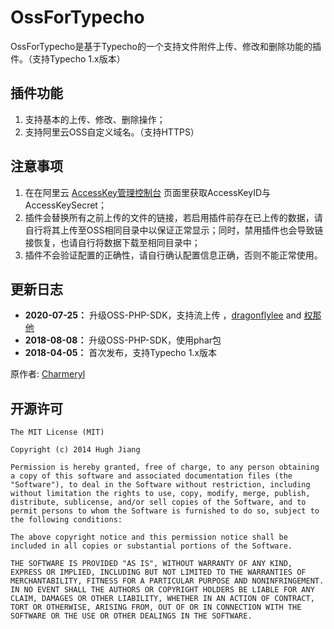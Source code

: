 # OssForTypecho

OssForTypecho是基于Typecho的一个支持文件附件上传、修改和删除功能的插件。（支持Typecho 1.x版本）

## 插件功能

1. 支持基本的上传、修改、删除操作；
2. 支持阿里云OSS自定义域名。（支持HTTPS）

## 注意事项

1. 在在阿里云 [AccessKey管理控制台](https://ak-console.aliyun.com/#/accesskey) 页面里获取AccessKeyID与AccessKeySecret；
2. 插件会替换所有之前上传的文件的链接，若启用插件前存在已上传的数据，请自行将其上传至OSS相同目录中以保证正常显示；同时，禁用插件也会导致链接恢复，也请自行将数据下载至相同目录中；
3. 插件不会验证配置的正确性，请自行确认配置信息正确，否则不能正常使用。

## 更新日志
- **2020-07-25：** 升级OSS-PHP-SDK，支持流上传 ，[dragonflylee](https://github.com/dragonflylee) and [权那他](https://github.com/kraity)
- **2018-08-08：** 升级OSS-PHP-SDK，使用phar包
- **2018-04-05：** 首次发布，支持Typecho 1.x版本

原作者: [Charmeryl](https://github.com/jqjiang819)

## 开源许可
	The MIT License (MIT)

    Copyright (c) 2014 Hugh Jiang

    Permission is hereby granted, free of charge, to any person obtaining a copy of this software and associated documentation files (the "Software"), to deal in the Software without restriction, including without limitation the rights to use, copy, modify, merge, publish, distribute, sublicense, and/or sell copies of the Software, and to permit persons to whom the Software is furnished to do so, subject to the following conditions:

    The above copyright notice and this permission notice shall be included in all copies or substantial portions of the Software.

    THE SOFTWARE IS PROVIDED "AS IS", WITHOUT WARRANTY OF ANY KIND, EXPRESS OR IMPLIED, INCLUDING BUT NOT LIMITED TO THE WARRANTIES OF MERCHANTABILITY, FITNESS FOR A PARTICULAR PURPOSE AND NONINFRINGEMENT. IN NO EVENT SHALL THE AUTHORS OR COPYRIGHT HOLDERS BE LIABLE FOR ANY CLAIM, DAMAGES OR OTHER LIABILITY, WHETHER IN AN ACTION OF CONTRACT, TORT OR OTHERWISE, ARISING FROM, OUT OF OR IN CONNECTION WITH THE SOFTWARE OR THE USE OR OTHER DEALINGS IN THE SOFTWARE.